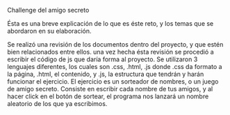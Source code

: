 Challenge del amigo secreto

Ésta es una breve explicación de lo que es éste reto, y los temas que se abordaron en su elaboración.

Se realizó una revisión de los documentos dentro del proyecto, y que estén bien relacionados entre ellos.
una vez hecha ésta revisión se procedió a escribir el código de js que daría forma al proyecto.
Se utilizaron 3 lenguajes diferentes, los cuales son .css, .html, .js 
donde .css da formato a la página, .html, el contenido, y .js, la estructura que tendrán y harán funcionar el ejercicio.
El ejercicio es un sorteador de nombres, o un juego de amigo secreto.
Consiste en escribir cada nombre de tus amigos, y al hacer click en el botón de sortear, el programa nos lanzará un nombre aleatorio de los que ya escribimos.
